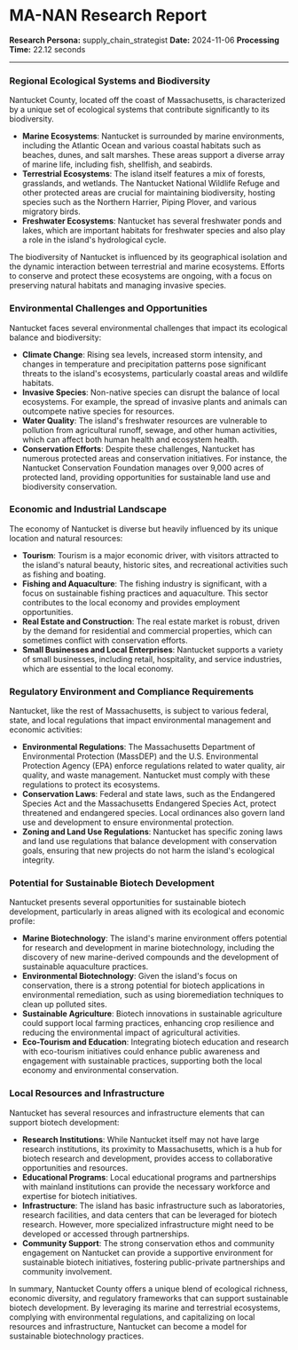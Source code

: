 # MA-NAN Research Report

**Research Persona:** supply_chain_strategist
**Date:** 2024-11-06
**Processing Time:** 22.12 seconds

---

### Regional Ecological Systems and Biodiversity

Nantucket County, located off the coast of Massachusetts, is characterized by a unique set of ecological systems that contribute significantly to its biodiversity.

- **Marine Ecosystems**: Nantucket is surrounded by marine environments, including the Atlantic Ocean and various coastal habitats such as beaches, dunes, and salt marshes. These areas support a diverse array of marine life, including fish, shellfish, and seabirds.
- **Terrestrial Ecosystems**: The island itself features a mix of forests, grasslands, and wetlands. The Nantucket National Wildlife Refuge and other protected areas are crucial for maintaining biodiversity, hosting species such as the Northern Harrier, Piping Plover, and various migratory birds.
- **Freshwater Ecosystems**: Nantucket has several freshwater ponds and lakes, which are important habitats for freshwater species and also play a role in the island's hydrological cycle.

The biodiversity of Nantucket is influenced by its geographical isolation and the dynamic interaction between terrestrial and marine ecosystems. Efforts to conserve and protect these ecosystems are ongoing, with a focus on preserving natural habitats and managing invasive species.

### Environmental Challenges and Opportunities

Nantucket faces several environmental challenges that impact its ecological balance and biodiversity:

- **Climate Change**: Rising sea levels, increased storm intensity, and changes in temperature and precipitation patterns pose significant threats to the island's ecosystems, particularly coastal areas and wildlife habitats.
- **Invasive Species**: Non-native species can disrupt the balance of local ecosystems. For example, the spread of invasive plants and animals can outcompete native species for resources.
- **Water Quality**: The island's freshwater resources are vulnerable to pollution from agricultural runoff, sewage, and other human activities, which can affect both human health and ecosystem health.
- **Conservation Efforts**: Despite these challenges, Nantucket has numerous protected areas and conservation initiatives. For instance, the Nantucket Conservation Foundation manages over 9,000 acres of protected land, providing opportunities for sustainable land use and biodiversity conservation.

### Economic and Industrial Landscape

The economy of Nantucket is diverse but heavily influenced by its unique location and natural resources:

- **Tourism**: Tourism is a major economic driver, with visitors attracted to the island's natural beauty, historic sites, and recreational activities such as fishing and boating.
- **Fishing and Aquaculture**: The fishing industry is significant, with a focus on sustainable fishing practices and aquaculture. This sector contributes to the local economy and provides employment opportunities.
- **Real Estate and Construction**: The real estate market is robust, driven by the demand for residential and commercial properties, which can sometimes conflict with conservation efforts.
- **Small Businesses and Local Enterprises**: Nantucket supports a variety of small businesses, including retail, hospitality, and service industries, which are essential to the local economy.

### Regulatory Environment and Compliance Requirements

Nantucket, like the rest of Massachusetts, is subject to various federal, state, and local regulations that impact environmental management and economic activities:

- **Environmental Regulations**: The Massachusetts Department of Environmental Protection (MassDEP) and the U.S. Environmental Protection Agency (EPA) enforce regulations related to water quality, air quality, and waste management. Nantucket must comply with these regulations to protect its ecosystems.
- **Conservation Laws**: Federal and state laws, such as the Endangered Species Act and the Massachusetts Endangered Species Act, protect threatened and endangered species. Local ordinances also govern land use and development to ensure environmental protection.
- **Zoning and Land Use Regulations**: Nantucket has specific zoning laws and land use regulations that balance development with conservation goals, ensuring that new projects do not harm the island's ecological integrity.

### Potential for Sustainable Biotech Development

Nantucket presents several opportunities for sustainable biotech development, particularly in areas aligned with its ecological and economic profile:

- **Marine Biotechnology**: The island's marine environment offers potential for research and development in marine biotechnology, including the discovery of new marine-derived compounds and the development of sustainable aquaculture practices.
- **Environmental Biotechnology**: Given the island's focus on conservation, there is a strong potential for biotech applications in environmental remediation, such as using bioremediation techniques to clean up polluted sites.
- **Sustainable Agriculture**: Biotech innovations in sustainable agriculture could support local farming practices, enhancing crop resilience and reducing the environmental impact of agricultural activities.
- **Eco-Tourism and Education**: Integrating biotech education and research with eco-tourism initiatives could enhance public awareness and engagement with sustainable practices, supporting both the local economy and environmental conservation.

### Local Resources and Infrastructure

Nantucket has several resources and infrastructure elements that can support biotech development:

- **Research Institutions**: While Nantucket itself may not have large research institutions, its proximity to Massachusetts, which is a hub for biotech research and development, provides access to collaborative opportunities and resources.
- **Educational Programs**: Local educational programs and partnerships with mainland institutions can provide the necessary workforce and expertise for biotech initiatives.
- **Infrastructure**: The island has basic infrastructure such as laboratories, research facilities, and data centers that can be leveraged for biotech research. However, more specialized infrastructure might need to be developed or accessed through partnerships.
- **Community Support**: The strong conservation ethos and community engagement on Nantucket can provide a supportive environment for sustainable biotech initiatives, fostering public-private partnerships and community involvement.

In summary, Nantucket County offers a unique blend of ecological richness, economic diversity, and regulatory frameworks that can support sustainable biotech development. By leveraging its marine and terrestrial ecosystems, complying with environmental regulations, and capitalizing on local resources and infrastructure, Nantucket can become a model for sustainable biotechnology practices.
